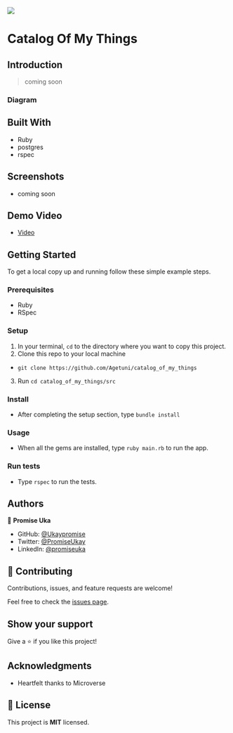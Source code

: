 ![](https://img.shields.io/badge/Microverse-blueviolet)

# Catalog Of My Things

## Introduction

> coming soon

### Diagram 

## Built With

  - Ruby
  - postgres
  - rspec
## Screenshots

 -  coming soon 
## Demo Video
-   [Video](https://youtu.be/O5Cj5-eBFNw)
## Getting Started

To get a local copy up and running follow these simple example steps.

### Prerequisites

* Ruby 
* RSpec 

### Setup

1. In your terminal, `cd` to the directory where you want to copy this project.
2. Clone this repo to your local machine
  - `git clone https://github.com/Agetuni/catalog_of_my_things ` 
3. Run `cd catalog_of_my_things/src`

### Install

* After completing the setup section, type `bundle install`

### Usage

* When all the gems are installed, type `ruby main.rb` to run the app.

### Run tests

* Type `rspec` to run the tests.

## Authors

👤  **Promise Uka** 

- GitHub: [@Ukaypromise](https://github.com/Ukaypromise)
- Twitter: [@PromiseUkay](https://twitter.com/PromiseUkay)
- LinkedIn: [@promiseuka](https://www.linkedin.com/in/promiseuka/)

## 🤝 Contributing

Contributions, issues, and feature requests are welcome!

Feel free to check the [issues page](../../issues/).

## Show your support

Give a ⭐️ if you like this project!

## Acknowledgments

- Heartfelt thanks to Microverse

## 📝 License

This project is **MIT** licensed.
